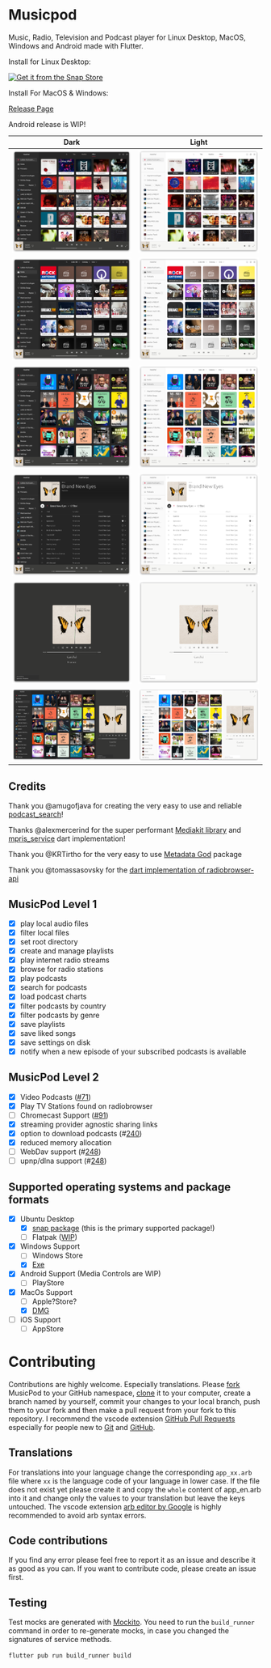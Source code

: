 # Musicpod

Music, Radio, Television and Podcast player for Linux Desktop, MacOS, Windows and Android made with Flutter.

Install for Linux Desktop:

[![Get it from the Snap Store](https://snapcraft.io/static/images/badges/en/snap-store-black.svg)](https://snapcraft.io/musicpod)

Install For MacOS & Windows:

[Release Page](https://github.com/ubuntu-flutter-community/musicpod/releases)

Android release is WIP!


|Dark | Light|
|-|-|
|![](.github/local_dark.png)|![](.github/local_light.png)|
|![](.github/radio_dark.png)|![](.github/radio_light.png)|
|![](.github/podcast_dark.png)|![](.github/podcast_light.png)|
|![](.github/album_dark.png)|![](.github/album_light.png)|
|![](.github/full_window_dark.png)|![](.github/full_window_light.png)|
|![](.github/wide_window_dark.png)|![](.github/wide_window_light.png)|

## Credits

Thank you @amugofjava for creating the very easy to use and reliable [podcast_search](https://github.com/amugofjava/podcast_search)!

Thanks @alexmercerind for the super performant [Mediakit library](https://github.com/alexmercerind/media_kit) and [mpris_service](https://github.com/alexmercerind/mpris_service) dart implementation!

Thank you @KRTirtho for the very easy to use [Metadata God](https://github.com/KRTirtho/metadata_god) package

Thank you @tomassasovsky for the [dart implementation of radiobrowser-api](https://github.com/tomassasovsky/radio-browser-api.dart)

## MusicPod Level 1

- [X] play local audio files
- [X] filter local files
- [X] set root directory
- [X] create and manage playlists
- [X] play internet radio streams
- [X] browse for radio stations
- [X] play podcasts
- [X] search for podcasts
- [X] load podcast charts
- [X] filter podcasts by country
- [X] filter podcasts by genre
- [X] save playlists
- [X] save liked songs
- [X] save settings on disk
- [X] notify when a new episode of your subscribed podcasts is available

## MusicPod Level 2

- [X] Video Podcasts ([#71](https://github.com/ubuntu-flutter-community/musicpod/issues/71))
- [X] Play TV Stations found on radiobrowser
- [ ] Chromecast Support ([#91](https://github.com/ubuntu-flutter-community/musicpod/issues/91))
- [X] streaming provider agnostic sharing links
- [X] option to download podcasts (#[240](https://github.com/ubuntu-flutter-community/musicpod/issues/240))
- [X] reduced memory allocation
- [ ] WebDav support (#[248](https://github.com/ubuntu-flutter-community/musicpod/issues/248))
- [ ] upnp/dlna support (#[248](https://github.com/ubuntu-flutter-community/musicpod/issues/247))

## Supported operating systems and package formats

- [X] Ubuntu Desktop
  - [X] [snap package](https://snapcraft.io/musicpod) (this is the primary supported package!)
  - [ ] Flatpak ([WIP](https://github.com/ubuntu-flutter-community/musicpod/issues/10))
- [X] Windows Support
  - [ ] Windows Store
  - [X] [Exe](https://github.com/ubuntu-flutter-community/musicpod/releases)
- [X] Android Support (Media Controls are WIP)
  - [ ] PlayStore
- [X] MacOs Support
  - [ ] Apple?Store?
  - [X] [DMG](https://github.com/ubuntu-flutter-community/musicpod/releases)
- [ ] iOS Support
  - [ ] AppStore

# Contributing

Contributions are highly welcome. Especially translations.
Please [fork](https://docs.github.com/en/pull-requests/collaborating-with-pull-requests/working-with-forks/fork-a-repo) MusicPod to your GitHub namespace, [clone](https://docs.github.com/de/repositories/creating-and-managing-repositories/cloning-a-repository) it to your computer, create a branch named by yourself, commit your changes to your local branch, push them to your fork and then make a pull request from your fork to this repository.
I recommend the vscode extension [GitHub Pull Requests](https://marketplace.visualstudio.com/items?itemName=GitHub.vscode-pull-request-github) especially for people new to [Git](https://git-scm.com/doc) and [GitHub](https://docs.github.com/en/get-started/start-your-journey).

## Translations
For translations into your language change the corresponding `app_xx.arb` file where `xx` is the language code of your language in lower case.
If the file does not exist yet please create it and copy the `whole` content of app_en.arb into it and change only the values to your translation but leave the keys untouched.
The vscode extension [arb editor by Google](https://marketplace.visualstudio.com/items?itemName=Google.arb-editor) is highly recommended to avoid arb syntax errors.

## Code contributions

If you find any error please feel free to report it as an issue and describe it as good as you can.
If you want to contribute code, please create an issue first.

## Testing

Test mocks are generated with [Mockito](https://github.com/dart-lang/mockito). You need to run the `build_runner` command in order to re-generate mocks, in case you changed the signatures of service methods.

`flutter pub run build_runner build`